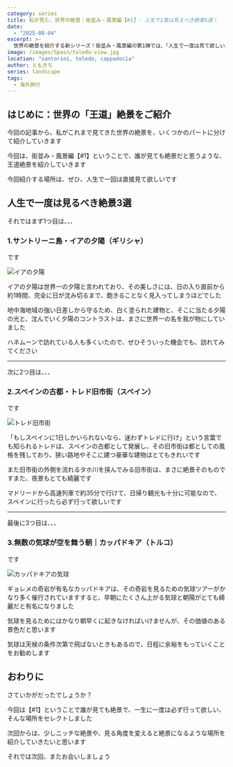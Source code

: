 ```yaml
---
category: series
title: 私が見た、世界の絶景｜街並み・風景編【#1】- 人生で1度は見るべき絶景3選！
date:
  - "2025-08-04"
excerpt: >-
  世界の絶景を紹介する新シリーズ！街並み・風景編の第1弾では、「人生で一度は見て欲しい」王道の絶景を厳選。世界一と称されるサントリーニ島の夕陽、スペインの古都トレドの美しい旧市街、そしてトルコ・カッパドキアの気球が織りなす幻想的な朝の景色。筆者が旅で出会った息をのむほどの風景の魅力をお届けします。
image: /images/Spain/toledo-view.jpg
location: "santorini, toledo, cappadocia"
author: ともきち
series: landscape
tags:
  - 海外旅行
---
```


## はじめに：世界の「王道」絶景をご紹介

今回の記事から、私がこれまで見てきた世界の絶景を、いくつかのパートに分けて紹介していきます

今回は、街並み・風景編【#1】ということで、誰が見ても絶景だと思うような、王道絶景を紹介していきます

今回紹介する場所は、ぜひ、人生で一回は直接見て欲しいです

## 人生で一度は見るべき絶景3選

それではまず1つ目は、、、

### 1.サントリーニ島・イアの夕陽（ギリシャ）

です

![イアの夕陽](/images/Greece/oia-castle-sunset-view.jpg)

イアの夕陽は世界一の夕陽と言われており、その美しさには、日の入り直前から約1時間、完全に日が沈み切るまで、飽きることなく見入ってしまうほどでした

地中海地域の強い日差しから守るため、白く塗られた建物と、そこに当たる夕陽の光と、沈んでいく夕陽のコントラストは、まさに世界一の名を我が物にしていました

ハネムーンで訪れている人も多くいたので、ぜひそういった機会でも、訪れてみてください

---

次に2つ目は、、、

### 2.スペインの古都・トレド旧市街（スペイン）

です

![トレド旧市街](/images/Spain/toledo-view.jpg)

「もしスペインに1日しかいられないなら、迷わずトレドに行け」という言葉でも知られるトレドは、スペインの古都として発展し、その旧市街は都としての風格を残しており、狭い路地やそこに建つ豪華な建物はとてもきれいです

また旧市街の外側を流れるタホ川を挟んでみる旧市街は、まさに絶景そのものですまた、夜景もとても綺麗です

マドリードから高速列車で約35分で行けて、日帰り観光も十分に可能なので、スペインに行ったら必ず行って欲しいです

---

最後に3つ目は、、、

### 3.無数の気球が空を舞う朝｜カッパドキア（トルコ）

です

![カッパドキアの気球](/images/Turkey/balloons-in-cappadocia.jpg)

ギョレメの奇岩が有名なカッパドキアは、その奇岩を見るための気球ツアーがかなり多く催行されていますすると、早朝にたくさん上がる気球と朝陽がとても綺麗だと有名になりました

気球を見るためにはかなり朝早くに起きなければいけませんが、その価値のある景色だと思います

気球は天候の条件次第で飛ばないときもあるので、日程に余裕をもっていくことをお勧めします

## おわりに

さていかがだったでしょうか？

今回は【#1】ということで誰が見ても絶景で、一生に一度は必ず行って欲しい、そんな場所をセレクトしました

次回からは、少しニッチな絶景や、見る角度を変えると絶景になるような場所を紹介していきたいと思います

それでは次回、またお会いしましょう
